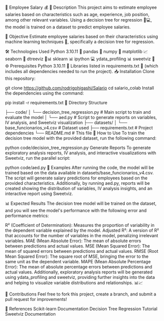 💼 Employee Salary 💰
📜 Description
This project aims to estimate employee salaries based on characteristics such as age, experience, job position, among other relevant variables. Using a decision tree for regression 🌳💻, the model is trained on a dataset to predict employee salaries.

🎯 Objective
Estimate employee salaries based on their characteristics using machine learning techniques 🤖, specifically a decision tree for regression.

🛠️ Technologies Used
Python 3.10.11 🐍
pandas 🐼
numpy 🔢
matplotlib 📈
seaborn 🌊
dtreeviz 🌳📊
sklearn 📊
ipython 💻
ydata_profiling 📊
sweetviz 🎨
⚙️ Prerequisites
Python 3.10.11 🔧
Libraries listed in requirements.txt 📑 (which includes all dependencies needed to run the project).
📥 Installation
Clone this repository:


git clone https://github.com/rodrigohigashi/Salario
cd salario_colab
Install the dependencies using the command:


pip install -r requirements.txt
📂 Directory Structure

├── code/
│   └── decision_tree_regression.py  # Main script to train and evaluate the model
│   └── aed.py                      # Script to generate reports on variables, IV analysis, and Sweetviz visualization
├── datasets/
│   └── base_funcionarios_v4.csv    # Dataset used
├── requirements.txt                # Project dependencies
└── README.md                       # This file
🚀 How to Use
To train the decision tree model with the provided dataset, run the following command:


python code/decision_tree_regression.py
Generate Reports
To generate exploratory analysis reports, IV analysis, and interactive visualizations with Sweetviz, run the parallel script:


python code/aed.py
📝 Examples
After running the code, the model will be trained based on the data available in datasets/base_funcionarios_v4.csv. The script will generate salary predictions for employees based on the provided characteristics.
Additionally, by running aed.py, reports will be created showing the distribution of variables, IV analysis insights, and an interactive report using Sweetviz.

📊 Expected Results
The decision tree model will be trained on the dataset, and you will see the model's performance with the following error and performance metrics:

R² (Coefficient of Determination): Measures the proportion of variability in the dependent variable explained by the model.
Adjusted R²: A version of R² that accounts for the number of variables in the model, penalizing irrelevant variables.
MAE (Mean Absolute Error): The mean of absolute errors between predictions and actual values.
MSE (Mean Squared Error): The mean of squared errors between predictions and actual values.
RMSE (Root Mean Squared Error): The square root of MSE, bringing the error to the same unit as the dependent variable.
MAPE (Mean Absolute Percentage Error): The mean of absolute percentage errors between predictions and actual values.
Additionally, exploratory analysis reports will be generated using ydata_profiling and sweetviz, providing further insights into the data and helping to visualize variable distributions and relationships. 📊📈

🤝 Contributions
Feel free to fork this project, create a branch, and submit a pull request for improvements!

🔗 References
Scikit-learn Documentation
Decision Tree Regression Tutorial
Sweetviz Documentation
